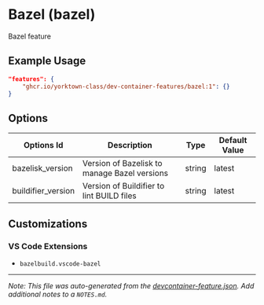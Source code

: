 
# Bazel (bazel)

Bazel feature

## Example Usage

```json
"features": {
    "ghcr.io/yorktown-class/dev-container-features/bazel:1": {}
}
```

## Options

| Options Id | Description | Type | Default Value |
|-----|-----|-----|-----|
| bazelisk_version | Version of Bazelisk to manage Bazel versions | string | latest |
| buildifier_version | Version of Buildifier to lint BUILD files | string | latest |

## Customizations

### VS Code Extensions

- `bazelbuild.vscode-bazel`



---

_Note: This file was auto-generated from the [devcontainer-feature.json](https://github.com/yorktown-class/dev-container-features/blob/main/src/bazel/devcontainer-feature.json).  Add additional notes to a `NOTES.md`._
